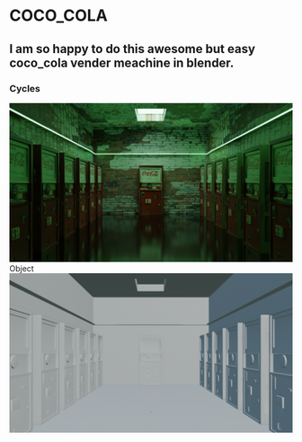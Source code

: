 # COCO_COLA
## I am so happy to do this awesome but easy coco_cola vender meachine in blender.
### Cycles
<img src = "https://github.com/Jael-Lois/COCO_COLA/blob/main/coca_cola.png">
Object
<img src = "https://github.com/Jael-Lois/COCO_COLA/blob/main/cococola.png">
